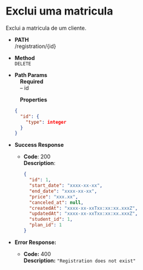 # Exclui uma matricula

Exclui a matricula de um cliente.

- **PATH** <br />
  /registration/{id}

- **Method** <br />
  `DELETE`

- **Path Params** <br />
  &emsp;**Required** <br />
  &emsp;&ndash; id

  &emsp;**Properties**

  ```json
  {
    "id": {
      "type": integer
    }
  }
  ```

- **Success Response**

  - **Code**: 200 <br />
    **Description**:
    ```json
    {
      "id": 1,
      "start_date": "xxxx-xx-xx",
      "end_date": "xxxx-xx-xx",
      "price": "xxx.xx",
      "canceled_at": null,
      "createdAt": "xxxx-xx-xxTxx:xx:xx.xxxZ",
      "updatedAt": "xxxx-xx-xxTxx:xx:xx.xxxZ",
      "student_id": 1,
      "plan_id": 1
    }
    ```

- **Error Response:**

  - **Code:** 400 <br />
    **Description:** `"Registration does not exist"`
